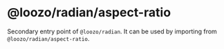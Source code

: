 # @loozo/radian/aspect-ratio

Secondary entry point of `@loozo/radian`. It can be used by importing from `@loozo/radian/aspect-ratio`.

